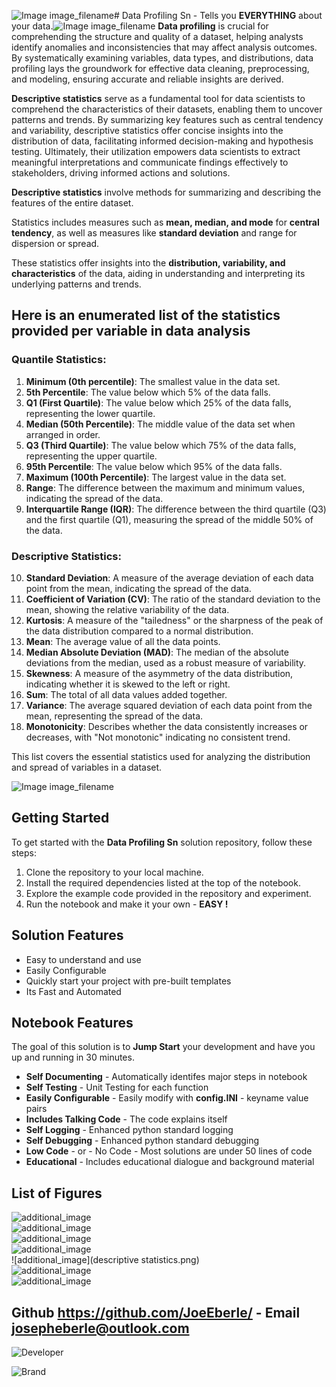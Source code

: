 ![Image image_filename](solution_sign.png)# Data Profiling Sn - Tells you **EVERYTHING** about your data.![Image image_filename](code.png)
**Data profiling** is crucial for comprehending the structure and quality of a dataset, helping analysts identify anomalies and inconsistencies that may affect analysis outcomes. By systematically examining variables, data types, and distributions, data profiling lays the groundwork for effective data cleaning, preprocessing, and modeling, ensuring accurate and reliable insights are derived. 

**Descriptive statistics** serve as a fundamental tool for data scientists to comprehend the characteristics of their datasets, enabling them to uncover patterns and trends. By summarizing key features such as central tendency and variability, descriptive statistics offer concise insights into the distribution of data, facilitating informed decision-making and hypothesis testing. Ultimately, their utilization empowers data scientists to extract meaningful interpretations and communicate findings effectively to stakeholders, driving informed actions and solutions.

**Descriptive statistics** involve methods for summarizing and describing the features of the entire dataset. 

Statistics includes measures such as **mean, median, and mode** for **central tendency**, as well as measures like **standard deviation** and range for dispersion or spread. 

These statistics offer insights into the **distribution, variability, and characteristics** of the data, aiding in understanding and interpreting its underlying patterns and trends.



## Here is an enumerated list of the statistics provided per variable in data analysis

### **Quantile Statistics**:
1. **Minimum (0th percentile)**: The smallest value in the data set.
2. **5th Percentile**: The value below which 5% of the data falls.
3. **Q1 (First Quartile)**: The value below which 25% of the data falls, representing the lower quartile.
4. **Median (50th Percentile)**: The middle value of the data set when arranged in order.
5. **Q3 (Third Quartile)**: The value below which 75% of the data falls, representing the upper quartile.
6. **95th Percentile**: The value below which 95% of the data falls.
7. **Maximum (100th Percentile)**: The largest value in the data set.
8. **Range**: The difference between the maximum and minimum values, indicating the spread of the data.
9. **Interquartile Range (IQR)**: The difference between the third quartile (Q3) and the first quartile (Q1), measuring the spread of the middle 50% of the data.

### **Descriptive Statistics**:
10. **Standard Deviation**: A measure of the average deviation of each data point from the mean, indicating the spread of the data.
11. **Coefficient of Variation (CV)**: The ratio of the standard deviation to the mean, showing the relative variability of the data.
12. **Kurtosis**: A measure of the "tailedness" or the sharpness of the peak of the data distribution compared to a normal distribution.
13. **Mean**: The average value of all the data points.
14. **Median Absolute Deviation (MAD)**: The median of the absolute deviations from the median, used as a robust measure of variability.
15. **Skewness**: A measure of the asymmetry of the data distribution, indicating whether it is skewed to the left or right.
16. **Sum**: The total of all data values added together.
17. **Variance**: The average squared deviation of each data point from the mean, representing the spread of the data.
18. **Monotonicity**: Describes whether the data consistently increases or decreases, with "Not monotonic" indicating no consistent trend.

This list covers the essential statistics used for analyzing the distribution and spread of variables in a dataset.

![Image image_filename](sample.png)
## Getting Started
To get started with the **Data Profiling Sn** solution repository, follow these steps:
1. Clone the repository to your local machine.
2. Install the required dependencies listed at the top of the notebook.
3. Explore the example code provided in the repository and experiment.
4. Run the notebook and make it your own - **EASY !**
    
## Solution Features
- Easy to understand and use  
- Easily Configurable 
- Quickly start your project with pre-built templates
- Its Fast and Automated

## Notebook Features

The goal of this solution is to **Jump Start** your development and have you up and running in 30 minutes. 

- **Self Documenting** - Automatically identifes major steps in notebook 
- **Self Testing** - Unit Testing for each function
- **Easily Configurable** - Easily modify with **config.INI** - keyname value pairs
- **Includes Talking Code** - The code explains itself 
- **Self Logging** - Enhanced python standard logging   
- **Self Debugging** - Enhanced python standard debugging
- **Low Code** - or - No Code  - Most solutions are under 50 lines of code
- **Educational** - Includes educational dialogue and background material
    
## List of Figures
 ![additional_image](correlation.png)  <br>![additional_image](correlation_heatmap.png)  <br>![additional_image](data_profiling.png)  <br>![additional_image](data_profiling_sn.png)  <br>![additional_image](descriptive statistics.png)  <br>![additional_image](descriptive_statistics.png)  <br>![additional_image](variable_analysis.png)  <br>
    

## Github https://github.com/JoeEberle/ - Email  josepheberle@outlook.com 
    
![Developer](developer.png)

![Brand](brand.png)
    